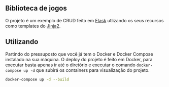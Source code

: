 ## Biblioteca de jogos

O projeto é um exemplo de CRUD feito em [Flask](https://palletsprojects.com/p/flask/) utlizando os seus recursos como templates do [Jinja2](https://palletsprojects.com/p/jinja/).

## Utilizando

Partindo do pressuposto que você já tem o Docker e Docker Compose instalado na sua máquina. O deploy do projeto é feito em Docker, para executar basta apenas ir até o diretório e executar o comando `docker-compose up -d` que subirá os containers para visualização do projeto.

```bash
docker-compose up -d --build
```
